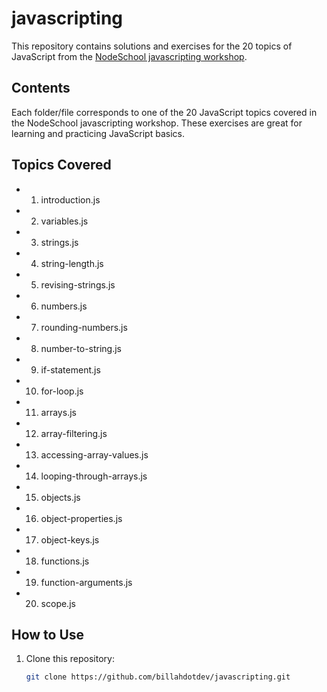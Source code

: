 # javascripting

This repository contains solutions and exercises for the 20 topics of JavaScript from the [NodeSchool javascripting workshop](https://nodeschool.io/#workshoppers).

## Contents

Each folder/file corresponds to one of the 20 JavaScript topics covered in the NodeSchool javascripting workshop. These exercises are great for learning and practicing JavaScript basics.

## Topics Covered

- 01. introduction.js  
- 02. variables.js  
- 03. strings.js  
- 04. string-length.js  
- 05. revising-strings.js  
- 06. numbers.js  
- 07. rounding-numbers.js  
- 08. number-to-string.js  
- 09. if-statement.js  
- 10. for-loop.js  
- 11. arrays.js  
- 12. array-filtering.js  
- 13. accessing-array-values.js  
- 14. looping-through-arrays.js  
- 15. objects.js  
- 16. object-properties.js  
- 17. object-keys.js  
- 18. functions.js  
- 19. function-arguments.js  
- 20. scope.js  


## How to Use

1. Clone this repository:
   ```bash
   git clone https://github.com/billahdotdev/javascripting.git
